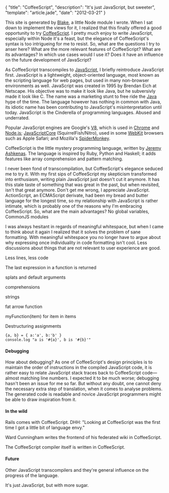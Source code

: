 {
  "title": "CoffeeScript",
  "description": "It's just JavaScript, but sweeter",
  "template": "article.jade",
  "date": "2012-03-21"
}

This site is generated by [Blake](http://michaelnisi.github.com/blake/), a little Node module I wrote. When I sat down to implement the views for it, I realized that this finally offered a good opportunity to try [CoffeeScript](http://coffeescript.org). I pretty much enjoy to write JavaScript, especially within Node it's a feast, but the elegance of CoffeeScript's syntax is too intrigueing for me to resist. So, what are the questions I try to anser here? What are the more relevant features of CoffeeScript? What are its advantages? In which use cases would I use it? Does it have an influence on the future development of JavaScript? 

As CoffeeScript transcompiles to [JavaScript](https://developer.mozilla.org/en/JavaScript), I briefly reintroduce JavaScript first. JavaScript is a lightweight, object-oriented language, most known as the scripting language for web pages, but used in many non-browser environments as well. JavaScript was created in 1995 by Brendan Eich at Netscape. His objective was to make it look like Java, but he subversivly made it look like C. The name was a marketing stunt to free ride the [Java](http://en.wikipedia.org/wiki/Java_(programming_language)) hype of the time. The language however has nothing in common with Java, its idiotic name has been contributing to JavaScript's misinterpretation until today. JavaScript is the Cinderella of programming languages. Abused and underrated.

Popular JavaScript engines are Google's [V8](http://code.google.com/p/v8/), which is used in [Chrome](https://www.google.com/chrome) and [Node.js](http://nodejs.org/); [JavaScriptCore](http://www.webkit.org/projects/javascript/) (SquirrelFish/Nitro), used in some [WebKit](http://www.webkit.org/) browsers such as Apple Safari; and Mozilla's [SpiderMonkey](https://developer.mozilla.org/en/SpiderMonkey).

CoffeeScript is the little mystery programming language, written by [Jeremy Ashkenas](https://github.com/jashkenas). The language is inspired by Ruby, Python and Haskell; it adds features like array comprehension and pattern matching.

I never been fond of transcompilation, but CoffeeScript's elegance seduced me to try it. With my first sips of CoffeeScript my skepticism transformed into enthusiasm, writing plain JavaScript just doesn't cut it anymore. It has this stale taste of something that was great in the past, but when revisited, isn't that great anymore. Don't get me wrong, I appreciate JavaScript. ActionScript, an ECMAScript derivate, had been my bread and butter language for the longest time, so my relationship with JavaScript is rather intimate, which is probably one of the reasons why I'm embracing CoffeeScript. So, what are the main advantages?
No global variables, CommonJS modules

I was always hesitant in regards of meaningful whitespace, but when I came to think about it again I realized that it solves the problem of sane formatting. With meaningful whitespace you no longer have to argue about why expressing once individuality in code formatting isn't cool. Less discussions about things that are not relevant to user experience are good.

Less lines, less code

The last expression in a function is returned

splats and default arguments

comprehensions

strings

fat arrow function

myFunction(item) for item in items

Destructuring assignments

	{a, b} = { a:'a', b:'b' }
	console.log "a is '#{a}', b is '#{b}'"


#### Debugging
How about debugging? As one of CoffeeScript's design principles is to maintain the order of instructions in the compiled JavaScript code, it is rather easy to relate JavaScript stack traces back to CoffeeScript code—almost matching line numbers. I expected it to be much worse; debugging hasn't been an issue for me so far. 
But without any doubt, one cannot deny the necessary extra step of translation, when it comes to analyse problems. The generated code is readable and novice JavaScript programmers might be able to draw inspiration from it.

#### In the wild 
Rails comes with CoffeeScript. DHH: "Looking at CoffeeScript was the first time I got a little bit of language envy." 

Ward Cunningham writes the frontend of his federated wiki in CoffeeScript.

The CoffeeScript compiler itself is written in CoffeeScript.

#### Future
Other JavaScript transcompilers and they're general influence on the progress of the language.

It's just JavaScript, but with more sugar.
